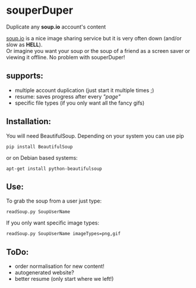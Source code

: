 # souperDuper

Duplicate any **soup.io** account's content

[soup.io](http://soup.io/) is a nice image sharing service but it is very often down (and/or slow as **HELL**).  
Or imagine you want your soup or the soup of a friend as a screen saver or viewing it offline.
No problem with souperDuper!

## supports:

* multiple account duplication (just start it multiple times ;)
* resume: saves progress after every *"page"*
* specific file types (if you only want all the fancy gifs)

## Installation:

You will need BeautifulSoup.
Depending on your system you can use pip

    pip install BeautifulSoup

or on Debian based systems:

    apt-get install python-beautifulsoup


## Use:

To grab the soup from a user just type:

    readSoup.py SoupUserName

If you only want specific image types:

    readSoup.py SoupUserName imageTypes=png,gif

## ToDo:

* order normalisation for new content!
* autogenerated website?
* better resume (only start where we left!)
